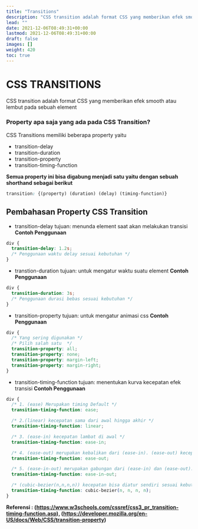 ```yaml
---
title: "Transitions"
description: "CSS transition adalah format CSS yang memberikan efek smooth atau lembut pada sebuah element"
lead: ""
date: 2021-12-06T08:49:31+00:00
lastmod: 2021-12-06T08:49:31+00:00
draft: false
images: []
weight: 420
toc: true
---
```

# CSS TRANSITIONS

CSS transition adalah format CSS yang memberikan efek smooth atau lembut pada sebuah element  

### Property apa saja yang ada pada CSS Transition?

CSS Transitions memiliki beberapa property yaitu

- transition-delay
- transition-duration
- transition-property
- transition-timing-function

**Semua property ini bisa digabung menjadi satu yaitu dengan sebuah shorthand sebagai berikut**

```css
transition: {(property) (duration) (delay) (timing-function)}
```

## Pembahasan Property CSS Transition

- transition-delay
  tujuan: menunda element saat akan melakukan transisi
  **Contoh Penggunaan**

```css
div {
  transition-delay: 1.2s;
  /* Penggunaan waktu delay sesuai kebutuhan */
}
```

- transtion-duration
  tujuan: untuk mengatur waktu suatu element
  **Contoh Penggunaan**

```css
div {
  transition-duration: 3s;
  /* Penggunaan durasi bebas sesuai kebutuhan */
}
```

- transition-property
  tujuan: untuk mengatur animasi css
  **Contoh Penggunaan**

```css
div {
  /* Yang sering digunakan */
  /* Pilih salah satu  */
  transition-property: all;
  transition-property: none;
  transition-property: margin-left;
  transition-property: margin-right;
}
```

- transition-timing-function
  tujuan: menentukan kurva kecepatan efek transisi
  **Contoh Penggunaan**

```css
div {
  /* 1. (ease) Merupakan timing Default */
  transition-timing-function: ease;

  /* 2.(linear) kecepatan sama dari awal hingga akhir */
  transition-timing-function: linear;

  /* 3. (ease-in) kecepatan lambat di awal */
  transition-timing-function: ease-in;

  /* 4. (ease-out) merupakan kebalikan dari (ease-in). (ease-out) kecepatan lambat di akhir */
  transition-timing-function: ease-out;

  /* 5. (ease-in-out) merupakan gabungan dari (ease-in) dan (ease-out).(ease-in-out) kecepatan awal dan akhir lambat */
  transition-timing-function: ease-in-out;

  /* (cubic-bezier(n,n,n,n)) kecepatan bisa diatur sendiri sesuai kebutuhan */
  transition-timing-function: cubic-bezier(n, n, n, n);
}
```

**Referensi : (https://www.w3schools.com/cssref/css3_pr_transition-timing-function.asp), (https://developer.mozilla.org/en-US/docs/Web/CSS/transition-property)**
